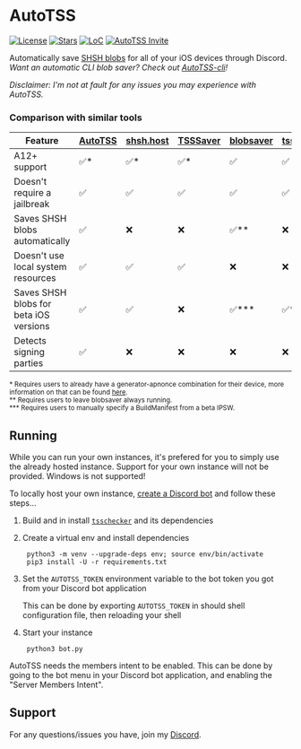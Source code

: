 # AutoTSS

[![License](https://img.shields.io/github/license/m1stadev/AutoTSS)](https://github.com/m1stadev/AutoTSS)
[![Stars](https://img.shields.io/github/stars/m1stadev/AutoTSS)]((https://github.com/m1stadev/AutoTSS))
[![LoC](https://img.shields.io/tokei/lines/github/m1stadev/AutoTSS)](https://github.com/m1stadev/AutoTSS)
[![AutoTSS Invite](https://img.shields.io/badge/Discord-Invite%20AutoTSS-%237289DA)](https://m1sta.xyz/autotss)

Automatically save [SHSH blobs](https://www.theiphonewiki.com/wiki/SHSH) for all of your iOS devices through Discord. *Want an automatic CLI blob saver? Check out [AutoTSS-cli](https://github.com/m1stadev/autotss-cli)!*

*Disclaimer: I'm not at fault for any issues you may experience with AutoTSS.*

### Comparison with similar tools

| Feature | [AutoTSS](https://github.com/m1stadev/AutoTSS) | [shsh.host](https://shsh.host) | [TSSSaver](https://tsssaver.1conan.com/v2/) | [blobsaver](https://github.com/airsquared/blobsaver) | [tsschecker](https://github.com/DanTheMann15/tsschecker) | [shshd](https://github.com/Diatrus/shshdaemon) |
|-|-|-|-|-|-|-|
| A12+ support | ✅* | ✅* | ✅* | ✅ | ✅ | ✅ |
| Doesn't require a jailbreak | ✅ | ✅ | ✅ | ✅ | ✅ | ❌ |
| Saves SHSH blobs automatically | ✅ | ❌ | ❌ | ✅** | ❌ | ✅ |
| Doesn't use local system resources | ✅ | ✅ | ✅ | ❌ | ❌ | ❌ |
| Saves SHSH blobs for beta iOS versions | ✅ | ✅ | ❌ | ✅*** | ✅*** | ❌ |
| Detects signing parties | ✅ | ❌ | ❌ | ❌ | ❌ | ❌ |

<sup>* Requires users to already have a generator-apnonce combination for their device, more information on that can be found [here](https://www.reddit.com/r/jailbreak/comments/m3744k/tutorial_shsh_generatorbootnonce_apnonce_nonce/).</sup><br>
<sup>** Requires users to leave blobsaver always running.</sup><br>
<sup>*** Requires users to manually specify a BuildManifest from a beta IPSW.</sup>

## Running

While you can run your own instances, it's prefered for you to simply use the already hosted instance. Support for your own instance will not be provided. Windows is not supported!

To locally host your own instance, [create a Discord bot](https://discord.com/developers) and follow these steps...

1. Build and in install [`tsschecker`](https://github.com/DanTheMann15/tsschecker) and its dependencies

2. Create a virtual env and install dependencies

        python3 -m venv --upgrade-deps env; source env/bin/activate
        pip3 install -U -r requirements.txt

3.  Set the `AUTOTSS_TOKEN` environment variable to the bot token you got from your Discord bot application

    This can be done by exporting `AUTOTSS_TOKEN` in should shell configuration file, then reloading your shell

4. Start your instance

        python3 bot.py

AutoTSS needs the members intent to be enabled. This can be done by going to the bot menu in your Discord bot application, and enabling the "Server Members Intent".

## Support

For any questions/issues you have, join my [Discord](https://m1sta.xyz/discord).

